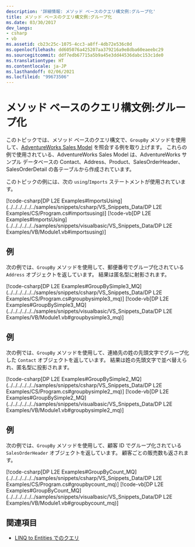```yaml
---
description: '詳細情報: メソッド ベースのクエリ構文例:グループ化'
title: メソッド ベースのクエリ構文例:グループ化
ms.date: 03/30/2017
dev_langs:
- csharp
- vb
ms.assetid: cb23c25c-1075-4cc3-a8ff-4db72e536c0d
ms.openlocfilehash: dd605076a425207aa379216a9e8dba60eaeebc29
ms.sourcegitcommit: ddf7edb67715a5b9a45e3dd44536dabc153c1de0
ms.translationtype: HT
ms.contentlocale: ja-JP
ms.lasthandoff: 02/06/2021
ms.locfileid: "99673506"
---
```

# <a name="method-based-query-syntax-examples-grouping"></a>メソッド ベースのクエリ構文例:グループ化

このトピックでは、メソッド ベースのクエリ構文で、`GroupBy` メソッドを使用して、[AdventureWorks Sales Model](https://github.com/Microsoft/sql-server-samples/releases/tag/adventureworks) を照会する例を取り上げます。 これらの例で使用されている、AdventureWorks Sales Model は、AdventureWorks サンプル データベースの Contact、Address、Product、SalesOrderHeader、SalesOrderDetail の各テーブルから作成されています。  
  
 このトピックの例には、次の `using`/`Imports` ステートメントが使用されています。  
  
 [!code-csharp[DP L2E Examples#ImportsUsing](../../../../../../samples/snippets/csharp/VS_Snippets_Data/DP L2E Examples/CS/Program.cs#importsusing)]
 [!code-vb[DP L2E Examples#ImportsUsing](../../../../../../samples/snippets/visualbasic/VS_Snippets_Data/DP L2E Examples/VB/Module1.vb#importsusing)]  
  
## <a name="example"></a>例  

 次の例では、`GroupBy` メソッドを使用して、郵便番号でグループ化されている `Address` オブジェクトを返しています。 結果は匿名型に射影されます。  
  
 [!code-csharp[DP L2E Examples#GroupBySimple3_MQ](../../../../../../samples/snippets/csharp/VS_Snippets_Data/DP L2E Examples/CS/Program.cs#groupbysimple3_mq)]
 [!code-vb[DP L2E Examples#GroupBySimple3_MQ](../../../../../../samples/snippets/visualbasic/VS_Snippets_Data/DP L2E Examples/VB/Module1.vb#groupbysimple3_mq)]  
  
## <a name="example"></a>例  

 次の例では、`GroupBy` メソッドを使用して、連絡先の姓の先頭文字でグループ化した `Contact` オブジェクトを返しています。 結果は姓の先頭文字で並べ替えられ、匿名型に投影されます。  
  
 [!code-csharp[DP L2E Examples#GroupBySimple2_MQ](../../../../../../samples/snippets/csharp/VS_Snippets_Data/DP L2E Examples/CS/Program.cs#groupbysimple2_mq)]
 [!code-vb[DP L2E Examples#GroupBySimple2_MQ](../../../../../../samples/snippets/visualbasic/VS_Snippets_Data/DP L2E Examples/VB/Module1.vb#groupbysimple2_mq)]  
  
## <a name="example"></a>例  

 次の例では、`GroupBy` メソッドを使用して、顧客 ID でグループ化されている `SalesOrderHeader` オブジェクトを返しています。 顧客ごとの販売数も返されます。  
  
 [!code-csharp[DP L2E Examples#GroupByCount_MQ](../../../../../../samples/snippets/csharp/VS_Snippets_Data/DP L2E Examples/CS/Program.cs#groupbycount_mq)]
 [!code-vb[DP L2E Examples#GroupByCount_MQ](../../../../../../samples/snippets/visualbasic/VS_Snippets_Data/DP L2E Examples/VB/Module1.vb#groupbycount_mq)]  
  
## <a name="see-also"></a>関連項目

- [LINQ to Entities でのクエリ](queries-in-linq-to-entities.md)
